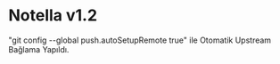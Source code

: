 # Notella v1.2

"git config --global push.autoSetupRemote true" ile Otomatik Upstream Bağlama Yapıldı.